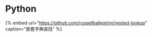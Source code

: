 # Python

{% embed url="https://github.com/russellballestrini/nested-lookup" caption="嵌套字典查找" %}



